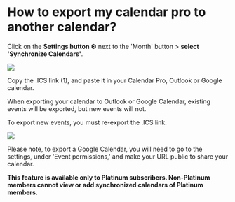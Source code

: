# How to export my calendar pro to another calendar?

<p class="no-margin">Click on the <b>Settings button ⚙️</b> next to the 'Month' button &gt; <b>select 'Synchronize Calendars'</b>.</p>
<p class="no-margin"></p>
<div class="intercom-container"><img src="/assets/img/teams-pro/setting_synchro.png"></div>
<p class="no-margin">Copy the .ICS link (1), and paste it in your Calendar Pro, Outlook or Google calendar.</p>

<p class="no-margin">When exporting your calendar to Outlook or Google Calendar, existing events will be exported, but new events will not.</p>

<p class="no-margin">To export new events, you must re-export the .ICS link.</p>

<div class="intercom-container"><img src="/assets/img/teams-pro/export_synchro.png"></div>
<p class="no-margin"></p>

<p>Please note, to export a Google Calendar, you will need to go to the settings, under 'Event permissions,' and make your URL public to share your calendar.</p>

<p class="no-margin"><b>This feature is available only to Platinum subscribers.
Non-Platinum members cannot view or add synchronized calendars of Platinum members.</b></p>
<p class="no-margin"></p>

<Hubspot />
<Clarity />
<GoogleAnalytics />
